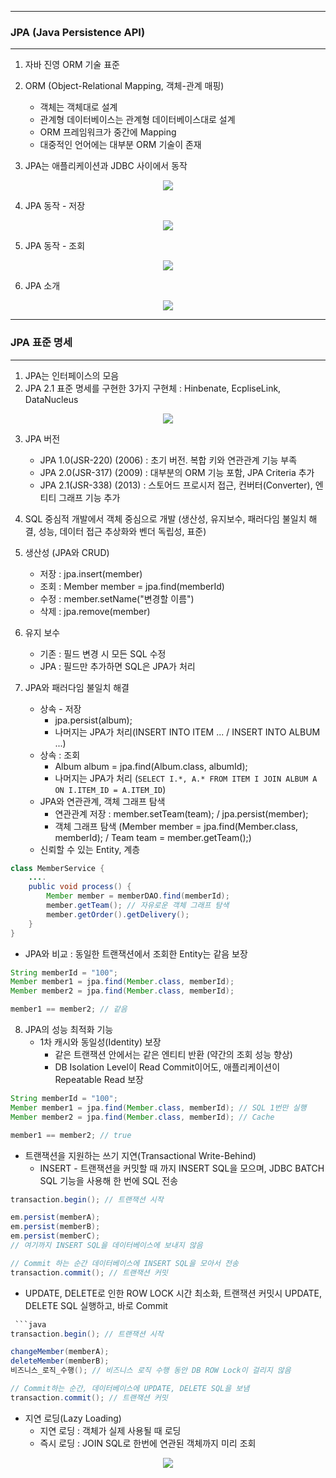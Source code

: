 -----
### JPA (Java Persistence API)
-----
1. 자바 진영 ORM 기술 표준
2. ORM (Object-Relational Mapping, 객체-관계 매핑)
   - 객체는 객체대로 설계
   - 관계형 데이터베이스는 관계형 데이터베이스대로 설계
   - ORM 프레임워크가 중간에 Mapping
   - 대중적인 언어에는 대부분 ORM 기술이 존재

3. JPA는 애플리케이션과 JDBC 사이에서 동작
<div align="center">
<img src="https://github.com/user-attachments/assets/b0521a0d-0e0c-44ec-99d5-7119c0e5ccf0">
</div>

4. JPA 동작 - 저장
<div align="center">
<img src="https://github.com/user-attachments/assets/b21c3045-3923-40eb-a181-9c7ce5ca6c27">
</div>

5. JPA 동작 - 조회
<div align="center">
<img src="https://github.com/user-attachments/assets/200c2e16-5375-45ed-8601-dc2e4c000b41">
</div>

6. JPA 소개
<div align="center">
<img src="https://github.com/user-attachments/assets/bf9e04d6-12c8-4fe4-bd1e-dc4bbafbfbe2">
</div>

-----
### JPA 표준 명세
-----
1. JPA는 인터페이스의 모음
2. JPA 2.1 표준 명세를 구현한 3가지 구현체 : Hinbenate, EcpliseLink, DataNucleus
<div align="center">
<img src="https://github.com/user-attachments/assets/62b4341e-5989-4b01-a8dc-cf30fef9cd8b">
</div>

3. JPA 버전
   - JPA 1.0(JSR-220) (2006) : 초기 버전. 복합 키와 연관관계 기능 부족
   - JPA 2.0(JSR-317) (2009) : 대부분의 ORM 기능 포함, JPA Criteria 추가
   - JPA 2.1(JSR-338) (2013) : 스토어드 프로시저 접근, 컨버터(Converter), 엔티티 그래프 기능 추가

4. SQL 중심적 개발에서 객체 중심으로 개발 (생산성, 유지보수, 패러다임 불일치 해결, 성능, 데이터 접근 추상화와 벤더 독립성, 표준)
5. 생산성 (JPA와 CRUD)
   - 저장 : jpa.insert(member)
   - 조회 : Member member = jpa.find(memberId)
   - 수정 : member.setName("변경할 이름")
   - 삭제 : jpa.remove(member)

6. 유지 보수
   - 기존 : 필드 변경 시 모든 SQL 수정
   - JPA : 필드만 추가하면 SQL은 JPA가 처리

7. JPA와 패러다임 불일치 해결
   - 상속 - 저장
     + jpa.persist(album);
     + 나머지는 JPA가 처리(INSERT INTO ITEM ... / INSERT INTO ALBUM ...)
   - 상속 : 조회
     + Album album = jpa.find(Album.class, albumId);
     + 나머지는 JPA가 처리 (```SELECT I.*, A.* FROM ITEM I JOIN ALBUM A ON I.ITEM_ID = A.ITEM_ID```)
   - JPA와 연관관계, 객체 그래프 탐색
     + 연관관계 저장 : member.setTeam(team); / jpa.persist(member);
     + 객체 그래프 탐색 (Member member = jpa.find(Member.class, memberId); / Team team = member.getTeam();)
   - 신뢰할 수 있는 Entity, 계층
```java
class MemberService {
    ....
    public void process() {
        Member member = memberDAO.find(memberId);
        member.getTeam(); // 자유로운 객체 그래프 탐색
        member.getOrder().getDelivery();
    }
}
```
   - JPA와 비교 : 동일한 트랜잭션에서 조회한 Entity는 같음 보장
```java
String memberId = "100";
Member member1 = jpa.find(Member.class, memberId);
Member member2 = jpa.find(Member.class, memberId);

member1 == member2; // 같음
```

8. JPA의 성능 최적화 기능
   - 1차 캐시와 동일성(Identity) 보장
     + 같은 트랜잭션 안에서는 같은 엔티티 반환 (약간의 조회 성능 향상)
     + DB Isolation Level이 Read Commit이어도, 애플리케이션이 Repeatable Read 보장
```java
String memberId = "100";
Member member1 = jpa.find(Member.class, memberId); // SQL 1번만 실행
Member member2 = jpa.find(Member.class, memberId); // Cache

member1 == member2; // true
```

   - 트랜잭션을 지원하는 쓰기 지연(Transactional Write-Behind)
     + INSERT - 트랜잭션을 커밋할 때 까지 INSERT SQL을 모으며, JDBC BATCH SQL 기능을 사용해 한 번에 SQL 전송
```java
transaction.begin(); // 트랜잭션 시작

em.persist(memberA);
em.persist(memberB);
em.persist(memberC);
// 여기까지 INSERT SQL을 데이터베이스에 보내지 않음

// Commit 하는 순간 데이터베이스에 INSERT SQL을 모아서 전송
transaction.commit(); // 트랜잭션 커밋
```

   + UPDATE, DELETE로 인한 ROW LOCK 시간 최소화, 트랜잭션 커밋시 UPDATE, DELETE SQL 실행하고, 바로 Commit
```java
 ```java
transaction.begin(); // 트랜잭션 시작

changeMember(memberA);
deleteMember(memberB);
비즈니스_로직_수행(); // 비즈니스 로직 수행 동안 DB ROW Lock이 걸리지 않음

// Commit하는 순간, 데이터베이스에 UPDATE, DELETE SQL을 보냄
transaction.commit(); // 트랜잭션 커밋
```

   - 지연 로딩(Lazy Loading)
     + 지연 로딩 : 객체가 실제 사용될 때 로딩
     + 즉시 로딩 : JOIN SQL로 한번에 연관된 객체까지 미리 조회
<div align="center">
<img src="https://github.com/user-attachments/assets/48f54616-c89c-44ad-b7ef-59d3d3a2a92d">
</div>

